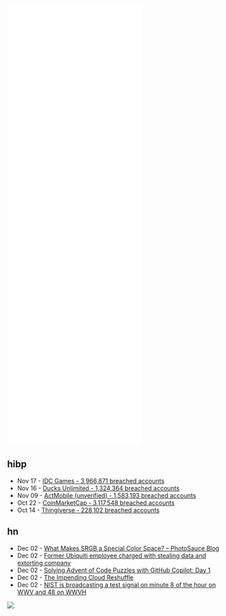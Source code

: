 ![Metrics](https://raw.githubusercontent.com/phixion/phixion/master/metrics.svg)

## hibp

<!--
for https://github.com/phixion/phixion/blob/main/.github/workflows/feeds.yml
-->
<!--START_SECTION:haveibeenpwnd-->
- Nov 17 - [IDC Games - 3,966,871 breached accounts](https://haveibeenpwned.com/PwnedWebsites#IDCGames)
- Nov 16 - [Ducks Unlimited - 1,324,364 breached accounts](https://haveibeenpwned.com/PwnedWebsites#DucksUnlimited)
- Nov 09 - [ActMobile (unverified) - 1,583,193 breached accounts](https://haveibeenpwned.com/PwnedWebsites#ActMobile)
- Oct 22 - [CoinMarketCap - 3,117,548 breached accounts](https://haveibeenpwned.com/PwnedWebsites#CoinMarketCap)
- Oct 14 - [Thingiverse - 228,102 breached accounts](https://haveibeenpwned.com/PwnedWebsites#Thingiverse)
<!--END_SECTION:haveibeenpwnd-->

## hn

<!--
for https://github.com/phixion/phixion/blob/main/.github/workflows/feeds.yml
-->
<!--START_SECTION:hn-->
- Dec 02 - [What Makes SRGB a Special Color Space? – PhotoSauce Blog](https://photosauce.net/blog/post/what-makes-srgb-a-special-color-space)
- Dec 02 - [Former Ubiquiti employee charged with stealing data and extorting company](https://www.justice.gov/usao-sdny/pr/former-employee-technology-company-charged-stealing-confidential-data-and-extorting)
- Dec 02 - [Solving Advent of Code Puzzles with GitHub Copilot: Day 1](https://freddiev4.xyz/solving-advent-of-code-puzzles-with-github-copilot/)
- Dec 02 - [The Impending Cloud Reshuffle](https://erikbern.com/2021/11/30/storm-in-the-stratosphere-how-the-cloud-will-be-reshuffled.html)
- Dec 02 - [NIST is broadcasting a test signal on minute 8 of the hour on WWV and 48 on WWVH](https://wwvarc.org/wwvmodannouncement)
<!--END_SECTION:hn-->

<!--
for https://yhype.me
-->
![](https://hit.yhype.me/github/profile?user_id=13013670)

